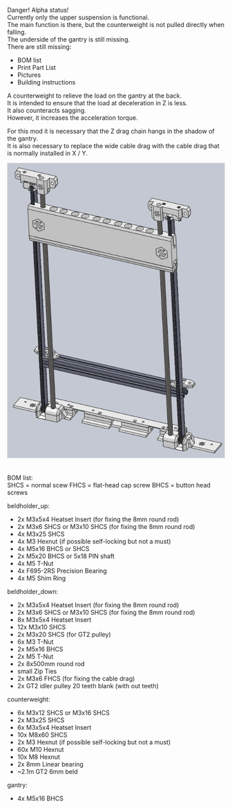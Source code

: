 Danger! Alpha status!<br>
Currently only the upper suspension is functional.<br>
The main function is there, but the counterweight is not pulled directly when falling.<br>
The underside of the gantry is still missing.<br>
There are still missing:<br>
- BOM list
- Print Part List
- Pictures
- Building instructions

A counterweight to relieve the load on the gantry at the back.<br>
It is intended to ensure that the load at deceleration in Z is less.<br>
It also counteracts sagging.<br>
However, it increases the acceleration torque.<br>

For this mod it is necessary that the Z drag chain hangs in the shadow of the gantry.<br>
It is also necessary to replace the wide cable drag with the cable drag that is normally installed in X / Y.<br>

<img src='images/group_1.png'><br>
<br>
<br>
BOM list:<br>
SHCS = normal scew
FHCS = flat-head cap screw
BHCS = button head screws

beldholder_up:
- 2x M3x5x4 Heatset Insert (for fixing the 8mm round rod)
- 2x M3x6 SHCS or M3x10 SHCS (for fixing the 8mm round rod)
- 4x M3x25 SHCS
- 4x M3 Hexnut (if possible self-locking but not a must)
- 4x M5x16 BHCS or SHCS
- 2x M5x20 BHCS or 5x18 PIN shaft
- 4x M5 T-Nut
- 4x F695-2RS Precision Bearing
- 4x M5 Shim Ring <br>

beldholder_down:
- 2x M3x5x4 Heatset Insert (for fixing the 8mm round rod)
- 2x M3x6 SHCS or M3x10 SHCS (for fixing the 8mm round rod)
- 8x M3x5x4 Heatset Insert
- 12x M3x10 SHCS
- 2x M3x20 SHCS (for GT2 pulley)
- 6x M3 T-Nut
- 2x M5x16 BHCS
- 2x M5 T-Nut
- 2x 8x500mm round rod
- small Zip Ties
- 2x M3x6 FHCS (for fixing the cable drag)
- 2x GT2 idler pulley 20 teeth blank (with out teeth)

counterweight:
- 6x M3x12 SHCS or M3x16 SHCS
- 2x M3x25 SHCS
- 6x M3x5x4 Heatset Insert
- 10x M8x60 SHCS
- 2x M3 Hexnut (if possible self-locking but not a must)
- 60x M10 Hexnut
- 10x M8 Hexnut
- 2x 8mm Linear bearing
- ~2.1m GT2 6mm beld

gantry:
- 4x M5x16 BHCS
